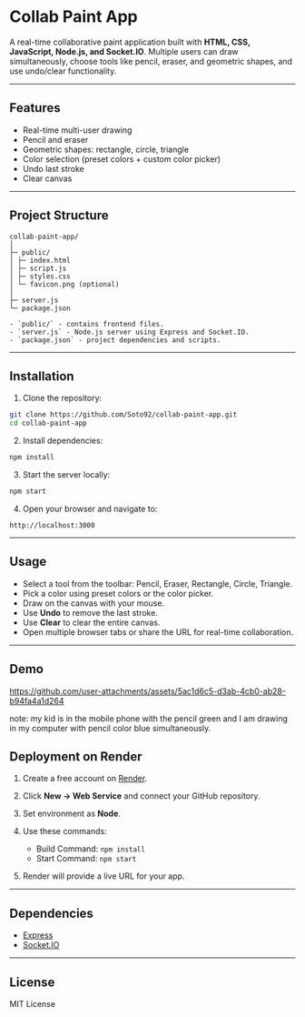 # Collab Paint App

A real-time collaborative paint application built with **HTML, CSS, JavaScript, Node.js, and Socket.IO**. Multiple users can draw simultaneously, choose tools like pencil, eraser, and geometric shapes, and use undo/clear functionality.

---

## Features

- Real-time multi-user drawing
- Pencil and eraser
- Geometric shapes: rectangle, circle, triangle
- Color selection (preset colors + custom color picker)
- Undo last stroke
- Clear canvas

---

## Project Structure

```
collab-paint-app/
│
├─ public/
│ ├─ index.html
│ ├─ script.js
│ ├─ styles.css
│ └─ favicon.png (optional)
│
├─ server.js
└─ package.json

- `public/` - contains frontend files.
- `server.js` - Node.js server using Express and Socket.IO.
- `package.json` - project dependencies and scripts.
```

---

## Installation

1. Clone the repository:

```bash
git clone https://github.com/Soto92/collab-paint-app.git
cd collab-paint-app
```

2. Install dependencies:

```bash
npm install
```

3. Start the server locally:

```bash
npm start
```

4. Open your browser and navigate to:

```
http://localhost:3000
```

---

## Usage

- Select a tool from the toolbar: Pencil, Eraser, Rectangle, Circle, Triangle.
- Pick a color using preset colors or the color picker.
- Draw on the canvas with your mouse.
- Use **Undo** to remove the last stroke.
- Use **Clear** to clear the entire canvas.
- Open multiple browser tabs or share the URL for real-time collaboration.

---

## Demo

https://github.com/user-attachments/assets/5ac1d6c5-d3ab-4cb0-ab28-b94fa4a1d264

note: my kid is in the mobile phone with the pencil green and I am drawing in my computer with pencil color blue simultaneously.

## Deployment on Render

1. Create a free account on [Render](https://render.com/).
2. Click **New → Web Service** and connect your GitHub repository.
3. Set environment as **Node**.
4. Use these commands:

   - Build Command: `npm install`
   - Start Command: `npm start`

5. Render will provide a live URL for your app.

---

## Dependencies

- [Express](https://www.npmjs.com/package/express)
- [Socket.IO](https://www.npmjs.com/package/socket.io)

---

## License

MIT License
